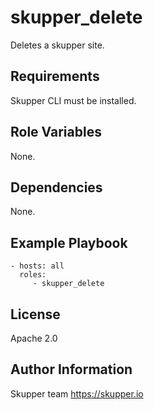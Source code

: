 skupper_delete
==============

Deletes a skupper site.

Requirements
------------

Skupper CLI must be installed.

Role Variables
--------------

None.

Dependencies
------------

None.

Example Playbook
----------------

    - hosts: all
      roles:
         - skupper_delete

License
-------

Apache 2.0

Author Information
------------------

Skupper team
https://skupper.io
